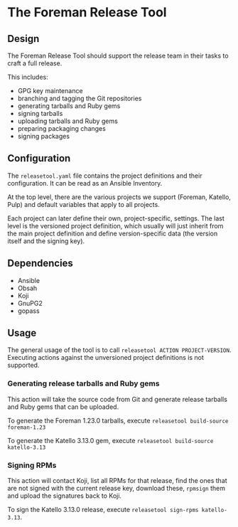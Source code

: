 # The Foreman Release Tool

## Design

The Foreman Release Tool should support the release team in their tasks to craft a full release.

This includes:
* GPG key maintenance
* branching and tagging the Git repositories
* generating tarballs and Ruby gems
* signing tarballs
* uploading tarballs and Ruby gems
* preparing packaging changes
* signing packages

## Configuration

The `releasetool.yaml` file contains the project definitions and their configuration. It can be read as an Ansible Inventory.

At the top level, there are the various projects we support (Foreman, Katello, Pulp) and default variables that apply to all projects.

Each project can later define their own, project-specific, settings. The last level is the versioned project definition, which usually will just inherit from the main project definition and define version-specific data (the version itself and the signing key).

## Dependencies

* Ansible
* Obsah
* Koji
* GnuPG2
* gopass

## Usage

The general usage of the tool is to call `releasetool ACTION PROJECT-VERSION`. Executing actions against the unversioned project definitions is not supported.

### Generating release tarballs and Ruby gems

This action will take the source code from Git and generate release tarballs and Ruby gems that can be uploaded.

To generate the Foreman 1.23.0 tarballs, execute `releasetool build-source foreman-1.23`

To generate the Katello 3.13.0 gem, execute `releasetool build-source katello-3.13`

### Signing RPMs

This action will contact Koji, list all RPMs for that release, find the ones that are not signed with the current release key, download these, `rpmsign` them and upload the signatures back to Koji.

To sign the Katello 3.13.0 release, execute `releasetool sign-rpms katello-3.13`.
